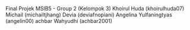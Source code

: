 
Final Projek MSIB5 - Group 2 (Kelompok 3)
Khoirul Huda (khoirulhuda07)
Michail (michailtjhang)
Devia (deviafnopiani)
Angelina Yulfaningtyas (angelin00)
achbar Wahyudhi (achbar2001)
